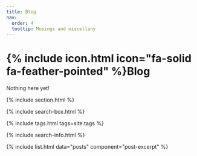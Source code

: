 ```yaml
---
title: Blog
nav:
  order: 4
  tooltip: Musings and miscellany
---
```


# {% include icon.html icon="fa-solid fa-feather-pointed" %}Blog

Nothing here yet!

{% include section.html %}

{% include search-box.html %}

{% include tags.html tags=site.tags %}

{% include search-info.html %}

{% include list.html data="posts" component="post-excerpt" %}
